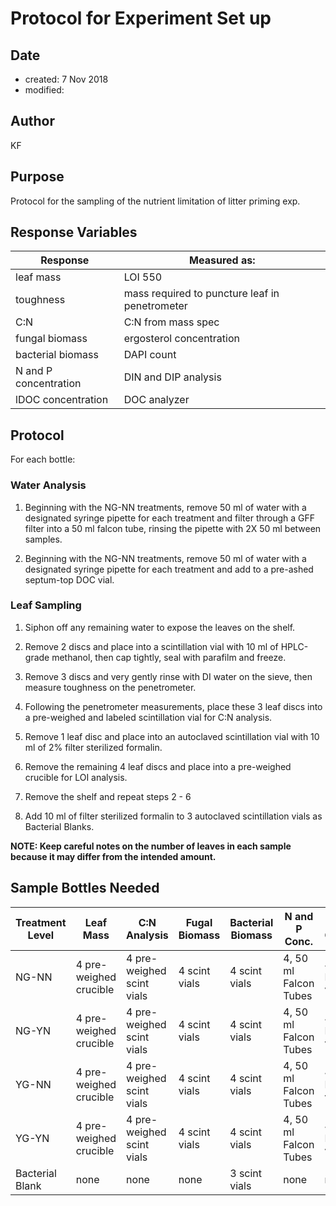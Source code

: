 # Protocol for Experiment Set up
## Date
 * created: 7 Nov 2018
 * modified:

## Author
KF

## Purpose
Protocol for the sampling of the nutrient limitation of litter priming exp.

## Response Variables

| Response | Measured as: |
| -------- | ------------ |
| leaf mass | LOI 550 |
| toughness | mass required to puncture leaf in penetrometer |
| C:N | C:N from mass spec |
| fungal biomass | ergosterol concentration |
| bacterial biomass | DAPI count |
| N and P concentration | DIN and DIP analysis |
| lDOC concentration | DOC analyzer |

## Protocol

For each bottle:

### Water Analysis

1) Beginning with the NG-NN treatments, remove 50 ml of water with a designated syringe pipette for each treatment and filter through a GFF filter into a 50 ml falcon tube, rinsing the pipette with 2X 50 ml between samples.

2) Beginning with the NG-NN treatments, remove 50 ml of water with a designated syringe pipette for each treatment and add to a pre-ashed septum-top DOC vial.

### Leaf Sampling

1) Siphon off any remaining water to expose the leaves on the shelf.

2) Remove 2 discs and place into a scintillation vial with 10 ml of HPLC-grade methanol, then cap tightly, seal with parafilm and freeze.

3) Remove 3 discs and very gently rinse with DI water on the sieve, then measure toughness on the penetrometer.

4) Following the penetrometer measurements, place these 3 leaf discs into a pre-weighed and labeled scintillation vial for C:N analysis.

5) Remove 1 leaf disc and place into an autoclaved scintillation vial with 10 ml of 2% filter sterilized formalin.

6) Remove the remaining 4 leaf discs and place into a pre-weighed crucible for LOI analysis.

7) Remove the shelf and repeat steps 2 - 6

8) Add 10 ml of filter sterilized formalin to 3 autoclaved scintillation vials as Bacterial Blanks.

**NOTE: Keep careful notes on the number of leaves in each sample because it may differ from the intended amount.**

## Sample Bottles Needed

| Treatment Level | Leaf Mass | C:N Analysis | Fugal Biomass | Bacterial Biomass | N and P Conc. | lDOC Conc. |
| --------------- | --------- | ------------ | ------------- | ----------------- | ------------- | ---------- |
| NG-NN           | 4 pre-weighed crucible | 4 pre-weighed scint vials | 4 scint vials | 4 scint vials | 4, 50 ml Falcon Tubes | 4 DOC vials |
| NG-YN           | 4 pre-weighed crucible | 4 pre-weighed scint vials | 4 scint vials | 4 scint vials | 4, 50 ml Falcon Tubes | 4 DOC vials |
| YG-NN           | 4 pre-weighed crucible | 4 pre-weighed scint vials | 4 scint vials | 4 scint vials | 4, 50 ml Falcon Tubes | 4 DOC vials |
| YG-YN           | 4 pre-weighed crucible | 4 pre-weighed scint vials | 4 scint vials | 4 scint vials | 4, 50 ml Falcon Tubes | 4 DOC vials |
| Bacterial Blank | none | none | none | 3 scint vials | none | none | 
